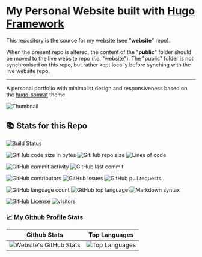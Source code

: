 # My Personal Website built with [Hugo Framework](https://gohugo.io/ "Hugo Framework")

This repository is the source for my website (see "**website**" repo).

When the present repo is altered, the content of the "**public**" folder should be moved to the live website repo (*i.e.* "website").
The "public" folder is not synchronised on this repo, but rather kept locally before synching with the live website repo.

---

A personal portfolio with minimalist design and responsiveness based on the [hugo-somrat](https://themes.gohugo.io/somrat/ "Somrat Theme") theme.

![Thumbnail](https://somrat.netlify.app/images/Slider/slider-1.jpg "Somrat Sorkar")

## :books: Stats for this Repo

[![Build Status](https://img.shields.io/endpoint.svg?url=https%3A%2F%2Factions-badge.atrox.dev%2Fhugo-toha%2Ftoha%2Fbadge%3Fref%3Dmain&style=flat)](https://actions-badge.atrox.dev/hugo-toha/toha/goto?ref=main)

![GitHub code size in bytes](https://img.shields.io/github/languages/code-size/loic-nazaries/website?style=plastic)
![GitHub repo size](https://img.shields.io/github/repo-size/loic-nazaries/website?style=plastic)
![Lines of code](https://img.shields.io/tokei/lines/github/loic-nazaries/website?style=plastic)

![GitHub commit activity](https://img.shields.io/github/commit-activity/w/loic-nazaries/website?color=brightgreen&style=plastic)
![GitHub last commit](https://img.shields.io/github/last-commit/loic-nazaries/website?style=plastic)

![GitHub contributors](https://img.shields.io/github/contributors/loic-nazaries/website?color=yellow&style=plastic)
![GitHub issues](https://img.shields.io/github/issues/loic-nazaries/website?color=important&style=plastic)
![GitHub pull requests](https://img.shields.io/github/issues-pr/loic-nazaries/website?color=yellow&style=plastic)

![GitHub language count](https://img.shields.io/github/languages/count/loic-nazaries/website?color=blueviolet&style=plastic)
![GitHub top language](https://img.shields.io/github/languages/top/loic-nazaries/website?color=blueviolet&style=plastic)
![Markdown syntax](https://img.shields.io/badge/syntax-markdown-blueviolet?style=plastic)

![GitHub License](https://img.shields.io/github/license/loic-nazaries/website?color=ff69b4&style=plastic "GitHub License")
![visitors](https://visitor-badge.glitch.me/badge?page_id=loic-nazaries.website)

### :chart_with_upwards_trend: [My Github Profile](https://github.com/loic-nazaries "My Github Profile") Stats

| Github Stats                                                                                                                                                   | Top Languages                                                                                                                                                                                                                                                            |
| -------------------------------------------------------------------------------------------------------------------------------------------------------------- | ------------------------------------------------------------------------------------------------------------------------------------------------------------------------------------------------------------------------------------------------------------------------ |
| ![Website's GitHub Stats](https://github-readme-stats.vercel.app/api?username=loic-nazaries&count_private=true&theme=dracula&show_icons=true&hide_title=false) | ![Top Languages](https://github-readme-stats.vercel.app/api/top-langs/?username=loic-nazaries&exclude_repo=starter_repo,streamlit_heroku_example,awesome-markdown,jupyterlab-git,binder_test,my-first-binder,ipenywis,github-readme-stats&langs_count=10&layout=compact) |
